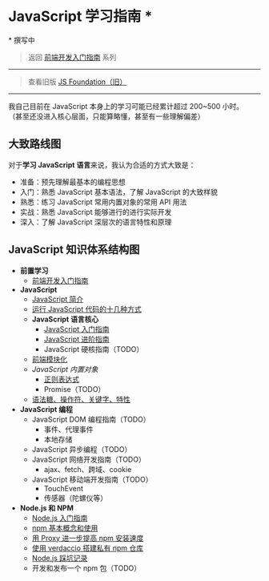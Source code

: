 # JavaScript 学习指南 \*

\* 撰写中

> 返回 [前端开发入门指南](./fe-development-cookbook.md) 系列

---

> 查看旧版 [JS Foundation（旧）](./js-foundation-old.md)

---

我自己目前在 JavaScript 本身上的学习可能已经累计超过 200~500 小时。  
（甚至还没进入核心层面，只能算略懂，甚至有一些理解偏差）

## 大致路线图

对于**学习 JavaScript 语言**来说，我认为合适的方式大致是：

- 准备：预先理解最基本的编程思想
- 入门：熟悉 JavaScript 基本语法，了解 JavaScript 的大致样貌
- 熟悉：练习 JavaScript 常用内置对象的常用 API 用法
- 实战：熟悉 JavaScript 能够进行的进行实际开发
- 深入：了解 JavaScript 深层次的语言特性和原理

## JavaScript 知识体系结构图

- **前置学习**
  - [前端开发入门指南](./fe-development-cookbook.md)
- **JavaScript**
  - [JavaScript 简介](./js-intro.md)
  - [运行 JavaScript 代码的十几种方式](./how-to-run-js.md)
  - **JavaScript 语言核心**
    - [JavaScript 入门指南](./js-basic.md)
    - [JavaScript 进阶指南](./js-advanced.md)
    - JavaScript 硬核指南（TODO）
  - [前端模块化](./js-modular.md)
  - _JavaScript 内置对象_
    - [正则表达式](./regexp.md)
    - Promise（TODO）
  - [语法糖、操作符、关键字、特性](./syntactic-sugar.md)
- **JavaScript 编程**
  - JavaScript DOM 编程指南（TODO）
    - 事件、代理事件
    - 本地存储
  - JavaScript 异步编程（TODO）
  - JavaScript 网络开发指南（TODO）
    - ajax、fetch、跨域、cookie
  - JavaScript 移动端开发指南（TODO）
    - TouchEvent
    - 传感器（陀螺仪等）
- **Node.js 和 NPM**
  - [Node.js 入门指南](./node-basic.md)
  - [npm 基本概念和使用](./npm-overview.md)
  - [用 Proxy 进一步提高 npm 安装速度](./npm-speedup.md)
  - [使用 verdaccio 搭建私有 npm 仓库](./npm-verdaccio.md)
  - [Node.js 踩坑记录](./node-problems.md)
  - 开发和发布一个 npm 包（TODO）
